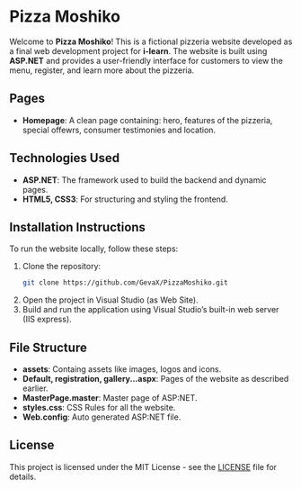 # Pizza Moshiko

Welcome to **Pizza Moshiko**! This is a fictional pizzeria website developed as a final web development project for **i-learn**. The website is built using **ASP.NET** and provides a user-friendly interface for customers to view the menu, register, and learn more about the pizzeria.

## Pages

- **Homepage**: A clean page containing: hero, features of the pizzeria, special offewrs, consumer testimonies and location.

## Technologies Used

- **ASP.NET**: The framework used to build the backend and dynamic pages.
- **HTML5, CSS3**: For structuring and styling the frontend.

## Installation Instructions

To run the website locally, follow these steps:

1. Clone the repository:
   ```bash
   git clone https://github.com/GevaX/PizzaMoshiko.git
1. Open the project in Visual Studio (as Web Site).
1. Build and run the application using Visual Studio’s built-in web server (IIS express).
## File Structure
- **assets**: Containg assets like images, logos and icons.
- **Default, registration, gallery...aspx**: Pages of the website as described earlier.
- **MasterPage.master**: Master page of ASP:NET.
- **styles.css**: CSS Rules for all the website.
- **Web.config**: Auto generated ASP:NET file.
## License
This project is licensed under the MIT License - see the [LICENSE](./LICENSE) file for details.
